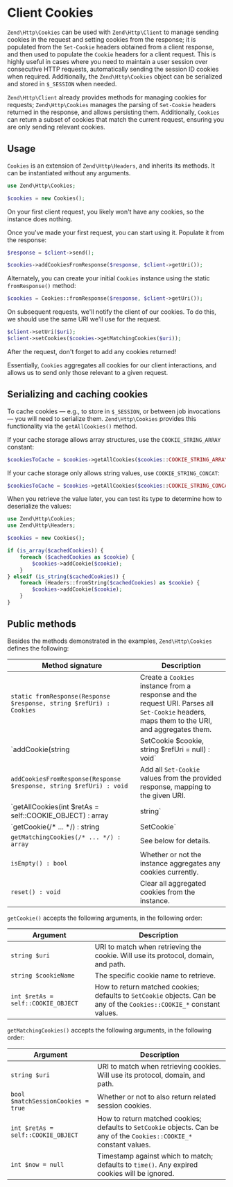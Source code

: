 # Client Cookies

`Zend\Http\Cookies` can be used with `Zend\Http\Client` to manage sending
cookies in the request and setting cookies from the response; it is populated
from the `Set-Cookie` headers obtained from a client response, and then used to
populate the `Cookie` headers for a client request. This is highly useful in
cases where you need to maintain a user session over consecutive HTTP requests,
automatically sending the session ID cookies when required. Additionally, the
`Zend\Http\Cookies` object can be serialized and stored in `$_SESSION` when
needed.

`Zend\Http\Client` already provides methods for managing cookies for requests;
`Zend\Http\Cookies` manages the parsing of `Set-Cookie` headers returned in the
response, and allows persisting them. Additionally, `Cookies` can return a
subset of cookies that match the current request, ensuring you are only sending
relevant cookies.

## Usage

`Cookies` is an extension of `Zend\Http\Headers`, and inherits its methods. It
can be instantiated without any arguments.

```php
use Zend\Http\Cookies;

$cookies = new Cookies();
```

On your first client request, you likely won't have any cookies, so the
instance does nothing.

Once you've made your first request, you can start using it. Populate it from
the response:

```php
$response = $client->send();

$cookies->addCookiesFromResponse($response, $client->getUri());
```

Alternately, you can create your initial `Cookies` instance using the static `fromResponse()` method:

```php
$cookies = Cookies::fromResponse($response, $client->getUri());
```

On subsequent requests, we'll notify the client of our cookies. To do this, we
should use the same URI we'll use for the request.

```php
$client->setUri($uri);
$client->setCookies($cookies->getMatchingCookies($uri));
```

After the request, don't forget to add any cookies returned!

Essentially, `Cookies` aggregates all cookies for our client interactions, and
allows us to send only those relevant to a given request.

## Serializing and caching cookies

To cache cookies &mdash; e.g., to store in `$_SESSION`, or between job
invocations &mdash; you will need to serialize them. `Zend\Http\Cookies`
provides this functionality via the `getAllCookies()` method.

If your cache storage allows array structures, use the `COOKIE_STRING_ARRAY` constant:

```php
$cookiesToCache = $cookies->getAllCookies($cookies::COOKIE_STRING_ARRAY);
```

If your cache storage only allows string values, use `COOKIE_STRING_CONCAT`:

```php
$cookiesToCache = $cookies->getAllCookies($cookies::COOKIE_STRING_CONCAT);
```

When you retrieve the value later, you can test its type to determine how to
deserialize the values:

```php
use Zend\Http\Cookies;
use Zend\Http\Headers;

$cookies = new Cookies();

if (is_array($cachedCookies)) {
    foreach ($cachedCookies as $cookie) {
        $cookies->addCookie($cookie);
    }
} elseif (is_string($cachedCookies)) {
    foreach (Headers::fromString($cachedCookies) as $cookie) {
        $cookies->addCookie($cookie);
    }
}
```

## Public methods

Besides the methods demonstrated in the examples, `Zend\Http\Cookies` defines the following:

Method signature                                                    | Description
------------------------------------------------------------------- | -----------
`static fromResponse(Response $response, string $refUri) : Cookies` | Create a `Cookies` instance from a response and the request URI. Parses all `Set-Cookie` headers, maps them to the URI, and aggregates them.
`addCookie(string|SetCookie $cookie, string $refUri = null) : void` | Add a cookie, mapping it to the given URI. If no URI is provided, it will be inferred from the cookie value's domain and path.
`addCookiesFromResponse(Response $response, string $refUri) : void` | Add all `Set-Cookie` values from the provided response, mapping to the given URI.
`getAllCookies(int $retAs = self::COOKIE_OBJECT) : array|string`    | Retrieve all cookies. Returned array will have either `SetCookie` instances (the default), strings for each `Set-Cookie` declaration, or a single string containing all declarations, based on the `COOKIE_*` constant used.
`getCookie(/* ... */) : string|SetCookie`                           | Retrieve a single cookie by name for the given URI. See below for argument details.
`getMatchingCookies(/* ... */) : array`                             | See below for details.
`isEmpty() : bool`                                                  | Whether or not the instance aggregates any cookies currently.
`reset() : void`                                                    | Clear all aggregated cookies from the instance.

`getCookie()` accepts the following arguments, in the following order:

Argument                           | Description
---------------------------------- | -----------
`string $uri`                      | URI to match when retrieving the cookie. Will use its protocol, domain, and path.
`string $cookieName`               | The specific cookie name to retrieve.
`int $retAs = self::COOKIE_OBJECT` | How to return matched cookies; defaults to `SetCookie` objects. Can be any of the `Cookies::COOKIE_*` constant values.

`getMatchingCookies()` accepts the following arguments, in the following order:

Argument                           | Description
---------------------------------- | -----------
`string $uri`                      | URI to match when retrieving cookies. Will use its protocol, domain, and path.
`bool $matchSessionCookies = true` | Whether or not to also return related session cookies.
`int $retAs = self::COOKIE_OBJECT` | How to return matched cookies; defaults to `SetCookie` objects. Can be any of the `Cookies::COOKIE_*` constant values.
`int $now = null`                  | Timestamp against which to match; defaults to `time()`. Any expired cookies will be ignored.
